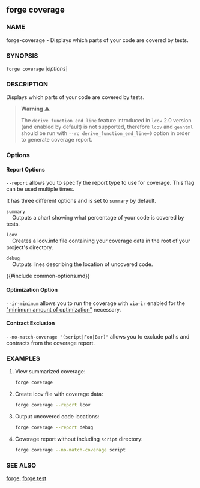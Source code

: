 ## forge coverage

### NAME

forge-coverage - Displays which parts of your code are covered by tests.

### SYNOPSIS

`forge coverage` [*options*]

### DESCRIPTION

Displays which parts of your code are covered by tests.

> **Warning** ⚠️  
> 
> The `derive function end line` feature introduced in `lcov` 2.0 version (and enabled by default) is not supported, therefore `lcov` and `genhtml` should be run with `--rc derive_function_end_line=0` option in order to generate coverage report. 

### Options

#### Report Options

`--report` allows you to specify the report type to use for coverage. This flag can be used multiple times.

It has three different options and is set to `summary` by default.

`summary`  
&nbsp;&nbsp;&nbsp;&nbsp;Outputs a chart showing what percentage of your code is covered by tests.

`lcov`  
&nbsp;&nbsp;&nbsp;&nbsp;Creates a lcov.info file containing your coverage data in the root of your project's directory.

`debug`  
&nbsp;&nbsp;&nbsp;&nbsp;Outputs lines describing the location of uncovered code.

{{#include common-options.md}}

#### Optimization Option

`--ir-minimum` allows you to run the coverage with `via-ir` enabled for the ["minimum amount of optimization"](https://github.com/ethereum/solidity/issues/12533#issuecomment-1013073350) necessary.

#### Contract Exclusion

`--no-match-coverage "(script|Foo|Bar)"` allows you to exclude paths and contracts from the coverage report.

### EXAMPLES

1. View summarized coverage:

   ```sh
   forge coverage
   ```

2. Create lcov file with coverage data:

   ```sh
   forge coverage --report lcov
   ```

3. Output uncovered code locations:
   ```sh
   forge coverage --report debug
   ```

4. Coverage report without including `script` directory:
   ```sh
   forge coverage --no-match-coverage script
   ```

### SEE ALSO

[forge](./forge.md), [forge test](./forge-test.md)
